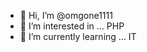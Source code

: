 - 👋 Hi, I’m @omgone1111
- 👀 I’m interested in ... PHP
- 🌱 I’m currently learning ... IT

<!---
omgone1111/omgone1111 is a ✨ special ✨ repository because its `README.md` (this file) appears on your GitHub profile.
You can click the Preview link to take a look at your changes.
--->
